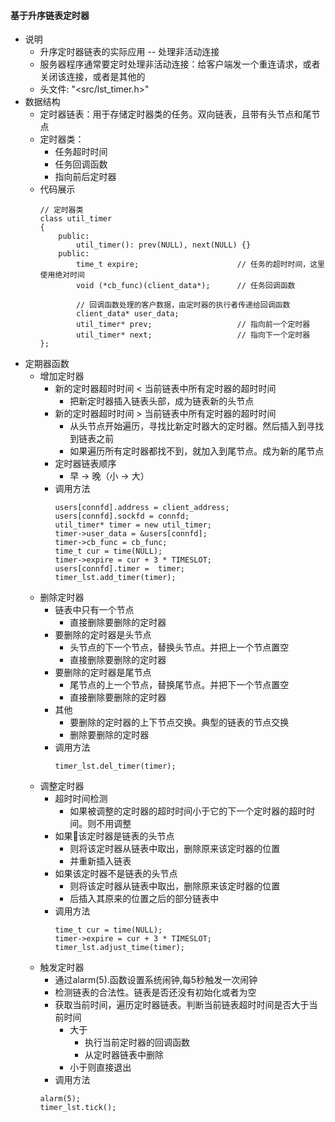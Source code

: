 #### 基于升序链表定时器
- 说明
  - 升序定时器链表的实际应用 -- 处理非活动连接
  - 服务器程序通常要定时处理非活动连接：给客户端发一个重连请求，或者关闭该连接，或者是其他的
  - 头文件: "<src/lst_timer.h>"
- 数据结构
  - 定时器链表：用于存储定时器类的任务。双向链表，且带有头节点和尾节点
  - 定时器类：
    - 任务超时时间
    - 任务回调函数
    - 指向前后定时器
  - 代码展示
    ```
    // 定时器类
    class util_timer 
    {
        public:
            util_timer(): prev(NULL), next(NULL) {}
        public:
            time_t expire;                      // 任务的超时时间，这里使用绝对时间
            void (*cb_func)(client_data*);      // 任务回调函数

            // 回调函数处理的客户数据，由定时器的执行者传递给回调函数
            client_data* user_data;
            util_timer* prev;                   // 指向前一个定时器
            util_timer* next;                   // 指向下一个定时器
    };
    ```
- 定期器函数
  - 增加定时器
    - 新的定时器超时时间 < 当前链表中所有定时器的超时时间
      - 把新定时器插入链表头部，成为链表新的头节点
    - 新的定时器超时时间 > 当前链表中所有定时器的超时时间
      - 从头节点开始遍历，寻找比新定时器大的定时器。然后插入到寻找到链表之前
      - 如果遍历所有定时器都找不到，就加入到尾节点。成为新的尾节点
    - 定时器链表顺序
      - 早 -> 晚（小 -> 大）
    - 调用方法
        ```
        users[connfd].address = client_address;
        users[connfd].sockfd = connfd;
        util_timer* timer = new util_timer;
        timer->user_data = &users[connfd];
        timer->cb_func = cb_func;
        time_t cur = time(NULL);
        timer->expire = cur + 3 * TIMESLOT;
        users[connfd].timer =  timer;
        timer_lst.add_timer(timer);
        ```
  - 删除定时器
    - 链表中只有一个节点
      - 直接删除要删除的定时器
    - 要删除的定时器是头节点
      - 头节点的下一个节点，替换头节点。并把上一个节点置空
      - 直接删除要删除的定时器
    - 要删除的定时器是尾节点
      - 尾节点的上一个节点，替换尾节点。并把下一个节点置空
      - 直接删除要删除的定时器
    - 其他
      - 要删除的定时器的上下节点交换。典型的链表的节点交换
      - 删除要删除的定时器
    - 调用方法
      ```
      timer_lst.del_timer(timer);
      ```
  - 调整定时器
    - 超时时间检测
      - 如果被调整的定时器的超时时间小于它的下一个定时器的超时时间。则不用调整
    - 如果该定时器是链表的头节点
      - 则将该定时器从链表中取出，删除原来该定时器的位置
      - 并重新插入链表
    - 如果该定时器不是链表的头节点
      - 则将该定时器从链表中取出，删除原来该定时器的位置
      - 后插入其原来的位置之后的部分链表中
    - 调用方法
      ```
      time_t cur = time(NULL);
      timer->expire = cur + 3 * TIMESLOT;
      timer_lst.adjust_time(timer);
      ```
  - 触发定时器
    - 通过alarm(5).函数设置系统闹钟,每5秒触发一次闹钟
    - 检测链表的合法性。链表是否还没有初始化或者为空
    - 获取当前时间，遍历定时器链表。判断当前链表超时时间是否大于当前时间
      - 大于
        - 执行当前定时器的回调函数
        - 从定时器链表中删除
      - 小于则直接退出
    - 调用方法
    ```
    alarm(5);
    timer_lst.tick();
    ```